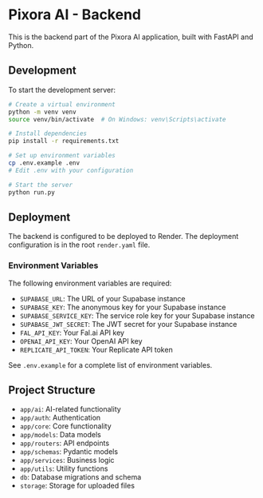 # Pixora AI - Backend

This is the backend part of the Pixora AI application, built with FastAPI and Python.

## Development

To start the development server:

```bash
# Create a virtual environment
python -m venv venv
source venv/bin/activate  # On Windows: venv\Scripts\activate

# Install dependencies
pip install -r requirements.txt

# Set up environment variables
cp .env.example .env
# Edit .env with your configuration

# Start the server
python run.py
```

## Deployment

The backend is configured to be deployed to Render. The deployment configuration is in the root `render.yaml` file.

### Environment Variables

The following environment variables are required:

- `SUPABASE_URL`: The URL of your Supabase instance
- `SUPABASE_KEY`: The anonymous key for your Supabase instance
- `SUPABASE_SERVICE_KEY`: The service role key for your Supabase instance
- `SUPABASE_JWT_SECRET`: The JWT secret for your Supabase instance
- `FAL_API_KEY`: Your Fal.ai API key
- `OPENAI_API_KEY`: Your OpenAI API key
- `REPLICATE_API_TOKEN`: Your Replicate API token

See `.env.example` for a complete list of environment variables.

## Project Structure

- `app/ai`: AI-related functionality
- `app/auth`: Authentication
- `app/core`: Core functionality
- `app/models`: Data models
- `app/routers`: API endpoints
- `app/schemas`: Pydantic models
- `app/services`: Business logic
- `app/utils`: Utility functions
- `db`: Database migrations and schema
- `storage`: Storage for uploaded files
